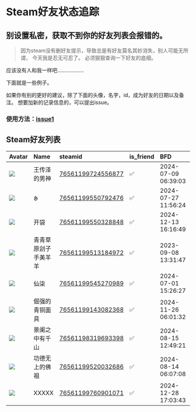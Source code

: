 # Steam好友状态追踪
## 别设置私密，获取不到你的好友列表会报错的。

> 因为steam没有删好友提示，导致总是有好友莫名其妙消失，别人可能无所谓，
> 今天我是忍无可忍了。 必须狠狠查询一下好友的底细。

应该没有人和我一样吧………………

下面就是一些例子。

如果你有别的更好的建议，除了下面的头像，名字，id，成为好友的日期以及备注。 想要加新的记录信息的，可以提出issue。

### 使用方法：[issue1](https://github.com/systemannounce/SteamFriends/issues/1)



## Steam好友列表
| Avatar                                                                            | Name       | steamid                                                                     | is_friend   | BFD                 | removed_time   | Remark   |
|:----------------------------------------------------------------------------------|:-----------|:----------------------------------------------------------------------------|:------------|:--------------------|:---------------|:---------|
| ![](https://avatars.steamstatic.com/165fa5c759b7e7972ad0631c6b90f2111d6c59c0.jpg) | 王传泽的男神     | [76561199724556877](https://steamcommunity.com/profiles/76561199724556877/) | ✅           | 2024-07-09 06:39:03 |                |          |
| ![](https://avatars.steamstatic.com/2b1bdc540b9cb1ed5f7a85e85004c5e2ce66f17e.jpg) | 𝕳          | [76561199550792476](https://steamcommunity.com/profiles/76561199550792476/) | ✅           | 2024-07-27 11:56:24 |                |          |
| ![](https://avatars.steamstatic.com/fef49e7fa7e1997310d705b2a6158ff8dc1cdfeb.jpg) | 开袋         | [76561199550328848](https://steamcommunity.com/profiles/76561199550328848/) | ✅           | 2024-12-13 16:16:49 |                |          |
| ![](https://avatars.steamstatic.com/1a8160caf4038b6b9e558519c1bdca0de79398ef.jpg) | 青青草原刽子手美羊羊 | [76561199513184972](https://steamcommunity.com/profiles/76561199513184972/) | ✅           | 2023-09-08 13:31:47 |                |          |
| ![](https://avatars.steamstatic.com/98dc28a70e26559aadfa42fe3caf239edd93c599.jpg) | 仙柒         | [76561199545270989](https://steamcommunity.com/profiles/76561199545270989/) | ✅           | 2024-07-01 15:26:27 |                |          |
| ![](https://avatars.steamstatic.com/0f46c0b01872dd84978340b3d9bd7ce405246a17.jpg) | 倔强的青铜面具    | [76561199143082368](https://steamcommunity.com/profiles/76561199143082368/) | ✅           | 2024-11-26 06:01:32 |                |          |
| ![](https://avatars.steamstatic.com/e123051ffc4f07e73737d58c17e3bee71366fc34.jpg) | 景阑之中有千山    | [76561198319693398](https://steamcommunity.com/profiles/76561198319693398/) | ✅           | 2024-08-15 12:49:21 |                |          |
| ![](https://avatars.steamstatic.com/a689029fec316ae15209d24c480925c3564d47ef.jpg) | 功德无上的佛祖    | [76561199520032686](https://steamcommunity.com/profiles/76561199520032686/) | ✅           | 2024-08-14 06:07:08 |                |          |
| ![](https://avatars.steamstatic.com/dbba8c46588c6a70a26f8bc958a4a3ee227f20f5.jpg) | XXXXX      | [76561199760901071](https://steamcommunity.com/profiles/76561199760901071/) | ✅           | 2024-12-28 17:03:43 |                |          |
